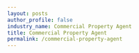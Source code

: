```yaml
---
layout: posts 
author_profile: false 
industry_name: Commercial Property Agent
title: Commercial Property Agent
permalink: /commercial-property-agent
---
```

